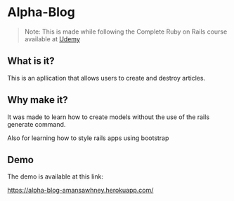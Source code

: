 # Alpha-Blog
>Note: This is made while following the Complete Ruby on Rails course available at <a href="http://Udemy.com"> Udemy </a>

## What is it?

This is an apllication that allows users to create and destroy articles.

## Why make it?

It was made to learn how to create models without the use of the rails generate command.

Also for learning how to style rails apps using bootstrap

## Demo

The demo is available at this link:

https://alpha-blog-amansawhney.herokuapp.com/
